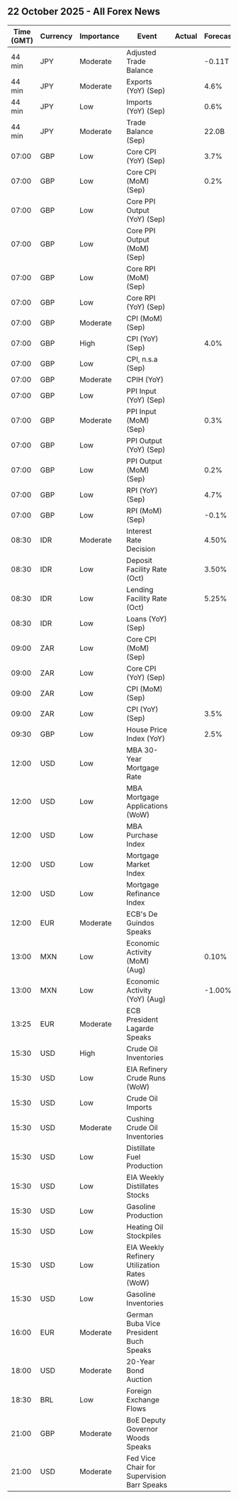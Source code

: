 ## 22 October 2025 - All Forex News

| Time (GMT) | Currency | Importance | Event | Actual | Forecast | Previous |
|------|----------|------------|-------|--------|----------|----------|
| 44 min | JPY | Moderate | Adjusted Trade Balance |  | -0.11T | -0.15T |
| 44 min | JPY | Moderate | Exports (YoY) (Sep) |  | 4.6% | -0.1% |
| 44 min | JPY | Low | Imports (YoY) (Sep) |  | 0.6% | -5.2% |
| 44 min | JPY | Moderate | Trade Balance (Sep) |  | 22.0B | -242.8B |
| 07:00 | GBP | Low | Core CPI (YoY) (Sep) |  | 3.7% | 3.6% |
| 07:00 | GBP | Low | Core CPI (MoM) (Sep) |  | 0.2% | 0.3% |
| 07:00 | GBP | Low | Core PPI Output (YoY) (Sep) |  |  | 1.5% |
| 07:00 | GBP | Low | Core PPI Output (MoM) (Sep) |  |  | 0.3% |
| 07:00 | GBP | Low | Core RPI (MoM) (Sep) |  |  | 0.4% |
| 07:00 | GBP | Low | Core RPI (YoY) (Sep) |  |  | 4.4% |
| 07:00 | GBP | Moderate | CPI (MoM) (Sep) |  |  | 0.3% |
| 07:00 | GBP | High | CPI (YoY) (Sep) |  | 4.0% | 3.8% |
| 07:00 | GBP | Low | CPI, n.s.a (Sep) |  |  | 139.30 |
| 07:00 | GBP | Moderate | CPIH (YoY) |  |  | 4.2% |
| 07:00 | GBP | Low | PPI Input (YoY) (Sep) |  |  | -0.1% |
| 07:00 | GBP | Moderate | PPI Input (MoM) (Sep) |  | 0.3% | 0.8% |
| 07:00 | GBP | Low | PPI Output (YoY) (Sep) |  |  | 0.3% |
| 07:00 | GBP | Low | PPI Output (MoM) (Sep) |  | 0.2% | 0.5% |
| 07:00 | GBP | Low | RPI (YoY) (Sep) |  | 4.7% | 4.6% |
| 07:00 | GBP | Low | RPI (MoM) (Sep) |  | -0.1% | 0.4% |
| 08:30 | IDR | Moderate | Interest Rate Decision |  | 4.50% | 4.75% |
| 08:30 | IDR | Low | Deposit Facility Rate (Oct) |  | 3.50% | 3.75% |
| 08:30 | IDR | Low | Lending Facility Rate (Oct) |  | 5.25% | 5.50% |
| 08:30 | IDR | Low | Loans (YoY) (Sep) |  |  | 7.56% |
| 09:00 | ZAR | Low | Core CPI (MoM) (Sep) |  |  | 0.1% |
| 09:00 | ZAR | Low | Core CPI (YoY) (Sep) |  |  | 3.1% |
| 09:00 | ZAR | Low | CPI (MoM) (Sep) |  |  | -0.1% |
| 09:00 | ZAR | Low | CPI (YoY) (Sep) |  | 3.5% | 3.3% |
| 09:30 | GBP | Low | House Price Index (YoY) |  | 2.5% | 2.8% |
| 12:00 | USD | Low | MBA 30-Year Mortgage Rate |  |  | 6.42% |
| 12:00 | USD | Low | MBA Mortgage Applications (WoW) |  |  | -1.8% |
| 12:00 | USD | Low | MBA Purchase Index |  |  | 166.0 |
| 12:00 | USD | Low | Mortgage Market Index |  |  | 317.2 |
| 12:00 | USD | Low | Mortgage Refinance Index |  |  | 1,168.0 |
| 12:00 | EUR | Moderate | ECB's De Guindos Speaks |  |  |  |
| 13:00 | MXN | Low | Economic Activity (MoM) (Aug) |  | 0.10% | -0.90% |
| 13:00 | MXN | Low | Economic Activity (YoY) (Aug) |  | -1.00% | -1.10% |
| 13:25 | EUR | Moderate | ECB President Lagarde Speaks |  |  |  |
| 15:30 | USD | High | Crude Oil Inventories |  |  | 3.524M |
| 15:30 | USD | Low | EIA Refinery Crude Runs (WoW) |  |  | -1.167M |
| 15:30 | USD | Low | Crude Oil Imports |  |  | -1.754M |
| 15:30 | USD | Moderate | Cushing Crude Oil Inventories |  |  | -0.703M |
| 15:30 | USD | Low | Distillate Fuel Production |  |  | -0.577M |
| 15:30 | USD | Low | EIA Weekly Distillates Stocks |  |  | -4.529M |
| 15:30 | USD | Low | Gasoline Production |  |  | -0.394M |
| 15:30 | USD | Low | Heating Oil Stockpiles |  |  | -0.519M |
| 15:30 | USD | Low | EIA Weekly Refinery Utilization Rates (WoW) |  |  | -6.7% |
| 15:30 | USD | Low | Gasoline Inventories |  |  | -0.267M |
| 16:00 | EUR | Moderate | German Buba Vice President Buch Speaks |  |  |  |
| 18:00 | USD | Moderate | 20-Year Bond Auction |  |  | 4.613% |
| 18:30 | BRL | Low | Foreign Exchange Flows |  |  | 0.738B |
| 21:00 | GBP | Moderate | BoE Deputy Governor Woods Speaks |  |  |  |
| 21:00 | USD | Moderate | Fed Vice Chair for Supervision Barr Speaks |  |  |  |
